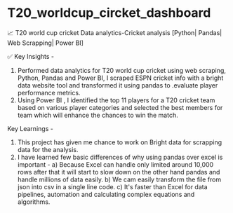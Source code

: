 # T20_worldcup_circket_dashboard

📈 T20 world cup cricket Data analytics-Cricket analysis [Python| Pandas| Web Scrapping| Power BI]

✅ Key Insights -
1. Performed data analytics for T20 world cup cricket using web scraping, Python, Pandas and Power BI, I scraped ESPN cricket info with a bright data website tool and transformed it using pandas to .evaluate player performance metrics.
2. Using Power BI , I identified the top 11 players for a T20 cricket team based on various player categories and selected the best members for team which will enhance the chances to win the match.


Key Learnings -
1) This project has given me chance to work on Bright data for scrapping data for the analysis.
2) I have learned few basic differences of why using pandas over excel is important -
a) Because Excel can handle only limited around 10,000 rows after that it will start to slow down on the other hand pandas and handle millions of data easily.
b) We cam easily transform the file from json into csv in a single line code.
c) It's faster than Excel for data pipelines, automation and calculating complex equations and algorithms.
